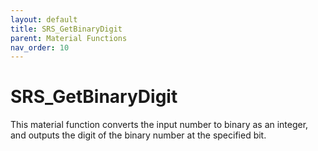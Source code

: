 ```yaml
---
layout: default
title: SRS_GetBinaryDigit
parent: Material Functions
nav_order: 10
---
```


# SRS_GetBinaryDigit
This material function converts the input number to binary as an integer, and outputs the digit of the binary number at the specified bit.
